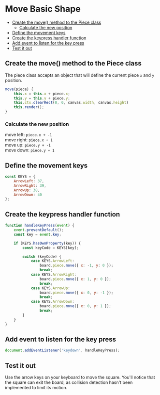# Move Basic Shape
<!-- TOC -->

- [Create the move() method to the Piece class](#create-the-move-method-to-the-piece-class)
    - [Calculate the new position](#calculate-the-new-position)
- [Define the movement keys](#define-the-movement-keys)
- [Create the keypress handler function](#create-the-keypress-handler-function)
- [Add event to listen for the key press](#add-event-to-listen-for-the-key-press)
- [Test it out](#test-it-out)

<!-- /TOC -->

<a id="markdown-create-the-move-method-to-the-piece-class" name="create-the-move-method-to-the-piece-class"></a>

## Create the move() method to the Piece class

The piece class accepts an object that will define the current piece `x` and `y` position.

```js
move(piece) {
    this.x = this.x + piece.x;
    this.y = this.y + piece.y;
    this.ctx.clearRect(0, 0, canvas.width, canvas.height)
    this.render();
}
```

<a id="markdown-calculate-the-new-position" name="calculate-the-new-position"></a>

### Calculate the new position

move left:  `piece.x + -1` <br>
move right: `piece.x + 1` <br>
move up:    `piece.y + -1` <br>
move down:  `piece.y + 1` <br>

<a id="markdown-define-the-movement-keys" name="define-the-movement-keys"></a>

## Define the movement keys

```js
const KEYS = {
    ArrowLeft: 37,
    ArrowRight: 39,
    ArrowUp: 38,
    ArrowDown: 40
};
```

<a id="markdown-create-the-keypress-handler-function" name="create-the-keypress-handler-function"></a>

## Create the keypress handler function

```js
function handleKeyPress(event) {
    event.preventDefault();
    const key = event.key;

    if (KEYS.hasOwnProperty(key)) {
        const keyCode = KEYS[key];

        switch (keyCode) {
            case KEYS.ArrowLeft:
                board.piece.move({ x: -1, y: 0 });
                break;
            case KEYS.ArrowRight:
                board.piece.move({ x: 1, y: 0 });
                break;
            case KEYS.ArrowUp:
                board.piece.move({ x: 0, y: -1 });
                break;
            case KEYS.ArrowDown:
                board.piece.move({ x: 0, y: 1 });
                break;
        }
    }
}
```

<a id="markdown-add-event-to-listen-for-the-key-press" name="add-event-to-listen-for-the-key-press"></a>

## Add event to listen for the key press

```js
document.addEventListener('keydown', handleKeyPress);
```

<a id="markdown-test-it-out" name="test-it-out"></a>

## Test it out

Use the arrow keys on your keyboard to move the square. You'll notice that the square can exit the
board, as collision detection hasn't been implemented to limit its motion.

<canvas id="canvas" class="bdr-3 bdr-red"></canvas>
<script src="/js/animation-exercise/02-move-basic-shape.js"></script>
